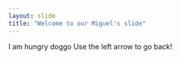 ```yaml
---
layout: slide
title: "Welcome to our Miguel's slide"
---
```

I am hungry doggo
Use the left arrow to go back!
